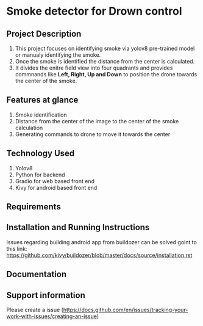 # Smoke detector for Drown control

## Project Description

1. This project focuses on identifying smoke via yolov8 pre-trained model or manualy identifying the smoke. 
2. Once the smoke is identified the distance from the center is calculated.
3. It divides the enitre field view into four quadrants and provides commnands like **Left, Right, Up and Down** to position the drone towards the center of the smoke.

## Features at glance
1. Smoke identification
2. Distance from the center of the image to the center of the smoke calculation
3. Generating commands to drone to move it towards the center

## Technology Used
1. Yolov8
2. Python for backend
3. Gradio for web based front end
4. Kivy for android based front end

## Requirements

## Installation and Running Instructions

Issues regarding building android app from buildozer can be solved goint to this link: https://github.com/kivy/buildozer/blob/master/docs/source/installation.rst
## Documentation

## Support information

Please create a issue (https://docs.github.com/en/issues/tracking-your-work-with-issues/creating-an-issue)
